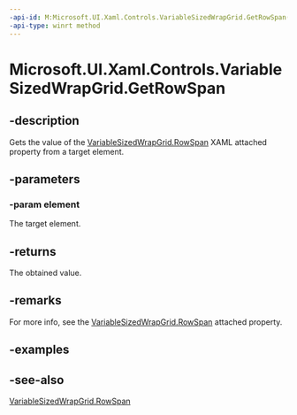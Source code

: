 ```yaml
---
-api-id: M:Microsoft.UI.Xaml.Controls.VariableSizedWrapGrid.GetRowSpan(Microsoft.UI.Xaml.UIElement)
-api-type: winrt method
---
```


<!-- Method syntax
public int GetRowSpan(Windows.UI.Xaml.UIElement element)
-->

# Microsoft.UI.Xaml.Controls.VariableSizedWrapGrid.GetRowSpan

## -description
Gets the value of the [VariableSizedWrapGrid.RowSpan](/uwp/api/microsoft.ui.xaml.controls.grid#xaml-attached-properties) XAML attached property from a target element.

## -parameters
### -param element
The target element.

## -returns
The obtained value.

## -remarks
For more info, see the [VariableSizedWrapGrid.RowSpan](/uwp/api/microsoft.ui.xaml.controls.grid#xaml-attached-properties) attached property.

## -examples

## -see-also
[VariableSizedWrapGrid.RowSpan](/uwp/api/microsoft.ui.xaml.controls.grid#xaml-attached-properties)
